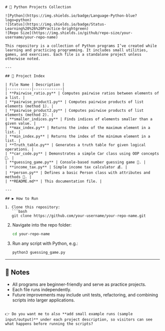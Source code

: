
````
# 🐍 Python Projects Collection  

![Python](https://img.shields.io/badge/Language-Python-blue?logo=python)  
![Status](https://img.shields.io/badge/Status-Learning%20%26%20Practice-brightgreen)  
![Repo Size](https://img.shields.io/github/repo-size/your-username/your-repo-name)  

This repository is a collection of Python programs I’ve created while learning and practicing programming. It includes small utilities, games, and exercises. Each file is a standalone project unless otherwise noted.  

---

## 📂 Project Index  

| File Name | Description |
|-----------|-------------|
| **Pairwise_ratio.py** | Computes pairwise ratios between elements of a list. |
| **pairwise_product1.py** | Computes pairwise products of list elements (method 1). |
| **pairwise_product2.py** | Computes pairwise products of list elements (method 2). |
| **smaller_indices.py** | Finds indices of elements smaller than a given value. |
| **max_index.py** | Returns the index of the maximum element in a list. |
| **min_index.py** | Returns the index of the minimum element in a list. |
| **Truth_table.py** | Generates a truth table for given logical operations. |
| **car_code.py** | Demonstrates a simple Car class using OOP concepts 🚗. |
| **guessing_game.py** | Console-based number guessing game 🎲. |
| **income_tax.py** | Simple income tax calculator 💰. |
| **person.py** | Defines a basic Person class with attributes and methods 👤. |
| **README.md** | This documentation file. |

---

## ▶️ How to Run  

1. Clone this repository:  
   ```bash
   git clone https://github.com/your-username/your-repo-name.git
````

2. Navigate into the repo folder:

   ```bash
   cd your-repo-name
   ```

3. Run any script with Python, e.g.:

   ```bash
   python3 guessing_game.py
   ```

---

## 📝 Notes

* All programs are beginner-friendly and serve as practice projects.
* Each file runs independently.
* Future improvements may include unit tests, refactoring, and combining scripts into larger applications.

```

👉 Do you want me to also **add small example runs (sample input/output)** under each project description, so visitors can see what happens before running the scripts?
```




